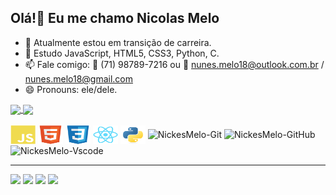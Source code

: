 ## Olá!👋 Eu me chamo Nicolas Melo

- 🔭 Atualmente estou em transição de carreira.
- 🌱 Estudo JavaScript, HTML5, CSS3, Python, C.
- 📫 Fale comigo: 📱 (71) 98789-7216 ou 📨 nunes.melo18@outlook.com.br / nunes.melo18@gmail.com
- 😄 Pronouns: ele/dele.
<picture>
  <a href="https://github.com/nickesmelo/github-readme-stats">
    <img height=200 align="center" src="https://github-readme-stats.vercel.app/api?username=nickesmelo&theme=dracula&show_icons=true" />
  </a>
</picture>
<picture>
<a href="https://github.com/anuraghazra/convoychat">
    <img height=200 align="center" src="https://github-readme-stats.vercel.app/api/top-langs?username=nickesmelo&layout=compact&langs_count=8&card_width=320&theme=dracula&show_icons=true" />
</a>
</picture>

<div style="display: inline_block"><br>
  <img align="center" alt="NickesMelo-Js" height="30" width="40" src="https://raw.githubusercontent.com/devicons/devicon/master/icons/javascript/javascript-plain.svg">
  <img align="center" alt="NickesMelo-HTML" height="30" width="40" src="https://raw.githubusercontent.com/devicons/devicon/master/icons/html5/html5-original.svg">
  <img align="center" alt="NickesMelo-CSS" height="30" width="40" src="https://raw.githubusercontent.com/devicons/devicon/master/icons/css3/css3-original.svg">
  <img align="center" alt="NickesMelo-React" height="30" width="40" src="https://raw.githubusercontent.com/devicons/devicon/master/icons/react/react-original.svg">
  <img align="center" alt="NickesMelo-Python" height="30" width="40" src="https://raw.githubusercontent.com/devicons/devicon/master/icons/python/python-original.svg">
  <img align="center" alt="NickesMelo-Git" height="30" width="40" src="https://cdn.jsdelivr.net/gh/devicons/devicon@latest/icons/git/git-original.svg" />
  <img align="center" alt="NickesMelo-GitHub" height="30" width="80" src="https://img.shields.io/badge/GitHub-100000?style=for-the-badge&logo=github&logoColor=white"/>
  <img align="center" alt="NickesMelo-Vscode" height="30" width="40" src="https://cdn.jsdelivr.net/gh/devicons/devicon@latest/icons/vscode/vscode-original-wordmark.svg"/>
</div>
<hr>
<div>
  <a href="https://www.instagram.com/nicolasnmelo/" target="_blank"><img src="https://img.shields.io/badge/-Instagram-%23E4405F?style=for-the-badge&logo=instagram&logoColor=white" target="_blank"></a>
  <a href = "mailto:nunes.melo18@gmail.com?"><img src="https://img.shields.io/badge/Gmail-D14836?style=for-the-badge&logo=gmail&logoColor=white"></a>
  <a href="https://www.linkedin.com/in/nicolas-melo-3947aaa4/" target="_blank"><img src="https://img.shields.io/badge/-LinkedIn-%230077B5?style=for-the-badge&logo=linkedin&logoColor=white" target="_blank"></a> 
  <a href="https://w.app/qoz8Ds" target="_blank"><img src="https://img.shields.io/badge/WhatsApp-25D366?style=for-the-badge&logo=whatsapp&logoColor=white"></a> 
</div>
